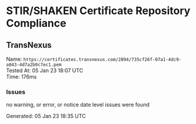 # STIR/SHAKEN Certificate Repository Compliance

## TransNexus

Name: `https://certificates.transnexus.com/2894/735cf26f-07a1-4dc9-a843-4d7a2b0c7ec1.pem`\
Tested At: 05 Jan 23 18:07 UTC\
Time: 176ms

### Issues

no warning, or error, or notice date level issues were found

Generated: 05 Jan 23 18:35 UTC
